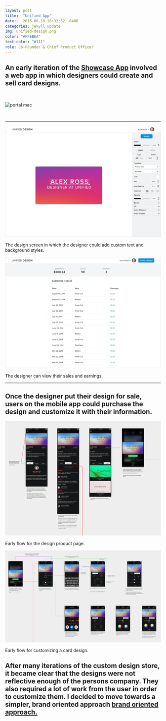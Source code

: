 ```yaml
---
layout: post
title:  "Unified App"
date:   2016-06-18 18:32:32 -0400
categories: jekyll update
img: unified-design.png
color: "#FFEBEA"
text-color: "#111"
role: Co-Founder & Chief Product Officer
---
```

## An early iteration of the **[Showcase App](/showcase-app)** involved a web app in which designers could create and sell card designs.

<br/>

![portal mac](/img/portal-macfront.png)

<br/>

<hr>

![portal 1](/img/portal1.png)

<div class="caption">The design screen in which the designer could add custom text and background styles.</div>

![portal 1](/img/portal2.png)

<div class="caption">The designer can view their sales and earnings.</div>

<hr>

## Once the designer put their design for sale, users on the mobile app could purchase the design and customize it with their information.

![portal 1](/img/designStore1.png)

<div class="caption">Early flow for the design product page.</div>

![portal 1](/img/designStore2.png)

<div class="caption">Early flow for customizing a card design.</div>

## After many iterations of the custom design store, it became clear that the designs were not reflective enough of the persons company. They also required a lot of work from the user in order to customize them. I decided to move towards a simpler, brand oriented approach **[brand oriented approach.](/showcase-app)**

<br/>
